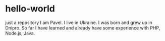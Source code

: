 # hello-world
just a repository
I am Pavel. I live in Ukraine. I was born and grew up in Dnipro.
So far I have learned and already have some experience with PHP, Node.js, Java.
